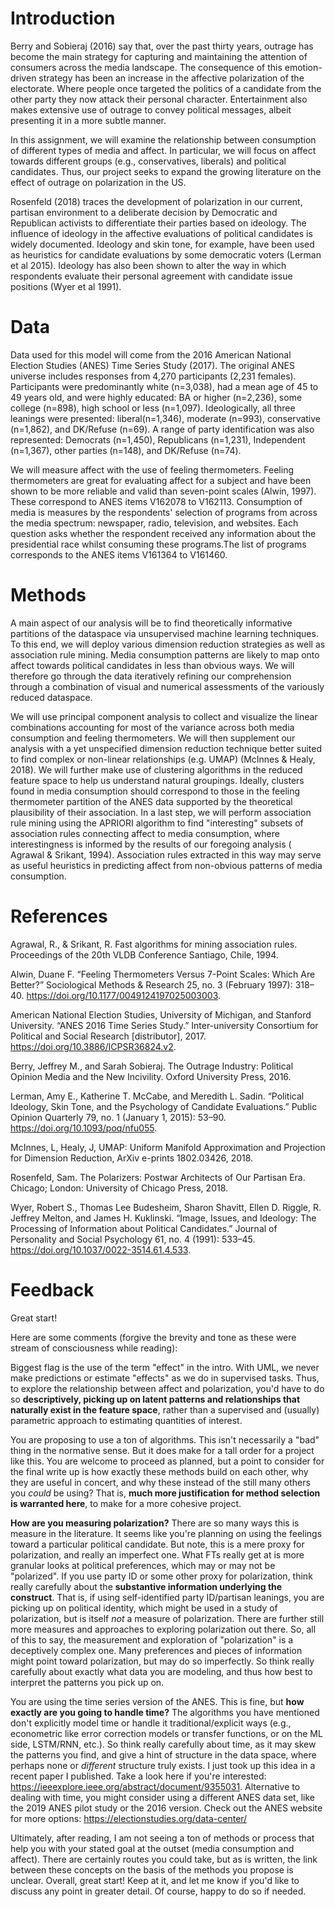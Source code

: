 # Introduction

Berry and Sobieraj (2016) say that, over the past thirty years, outrage has become the main strategy for capturing and maintaining the attention of consumers across the media landscape. The consequence of this emotion-driven strategy has been an increase in the affective polarization of the electorate. Where people once targeted the politics of a candidate from the other party they now attack their personal character. Entertainment also makes extensive use of outrage to convey political messages, albeit presenting it in a more subtle manner. 

In this assignment, we will examine the relationship between consumption of different types of media and affect. In particular, we will focus on affect towards different groups (e.g., conservatives, liberals) and political candidates. Thus, our project seeks to expand the growing literature on the effect of outrage on polarization in the US.

Rosenfeld (2018) traces the development of polarization in our current, partisan environment to a deliberate decision by Democratic and Republican activists to differentiate their parties based on ideology. The influence of ideology in the affective evaluations of political candidates is widely documented. Ideology and skin tone, for example, have been used as heuristics for candidate evaluations by some democratic voters (Lerman et al 2015). Ideology has also been shown to alter the way in which respondents evaluate their personal agreement with candidate issue positions (Wyer et al 1991).

# Data

Data used for this model will come from the 2016 American National Election Studies (ANES) Time Series Study (2017). The original ANES universe includes responses from 4,270 participants (2,231 females). Participants were predominantly white (n=3,038), had a mean age of 45 to 49 years old, and were highly educated: BA or higher (n=2,236), some college (n=898), high school or less (n=1,097). Ideologically, all three leanings were presented: liberal(n=1,346), moderate (n=993), conservative (n=1,862), and DK/Refuse (n=69). A range of party identification was also represented: Democrats (n=1,450), Republicans (n=1,231), Independent (n=1,367), other parties (n=148), and DK/Refuse (n=74).

We will measure affect with the use of feeling thermometers. Feeling thermometers are great for evaluating affect for a subject and have been shown to be more reliable and valid than seven-point scales (Alwin, 1997). These correspond to ANES items V162078 to V162113. Consumption of media is measures by the respondents' selection of programs from across the media spectrum: newspaper, radio, television, and websites. Each question asks whether the respondent received any information about the presidential race whilst consuming these programs.The list of programs corresponds to the ANES items V161364 to V161460.  

# Methods

A main aspect of our analysis will be to find theoretically informative partitions of the dataspace via unsupervised machine learning techniques. To this end, we will deploy various dimension reduction strategies as well as association rule mining. Media consumption patterns are likely to map onto affect towards political candidates in less than obvious ways. We will therefore go through the data iteratively refining our comprehension through a combination of visual and numerical assessments of the variously reduced dataspace. 

We will use principal component analysis to collect and visualize the linear combinations accounting for most of the variance across both media consumption and feeling thermometers. We will then supplement our analysis with a yet unspecified dimension reduction technique better suited to find complex or non-linear relationships (e.g. UMAP) (McInnes & Healy, 2018). We will further make use of clustering algorithms in the reduced feature space to help us understand natural groupings. Ideally, clusters found in media consumption should correspond to those in the feeling thermometer partition of the ANES data supported by the theoretical plausibility of their association. In a last step, we will perform association rule mining using the APRIORI algorithm to find "interesting" subsets of association rules connecting affect to media consumption, where interestingness is informed by the results of our foregoing analysis ( Agrawal & Srikant, 1994). Association rules extracted in this way may serve as useful heuristics in predicting affect from non-obvious patterns of media consumption.

# References

 Agrawal, R., & Srikant, R. Fast algorithms for mining association rules. Proceedings of the 20th VLDB Conference Santiago, Chile, 1994.

Alwin, Duane F. “Feeling Thermometers Versus 7-Point Scales: Which Are Better?” Sociological Methods & Research 25, no. 3 (February 1997): 318–40. https://doi.org/10.1177/0049124197025003003.

American National Election Studies, University of Michigan, and Stanford University. “ANES 2016 Time Series Study.” Inter-university Consortium for Political and Social Research [distributor], 2017. https://doi.org/10.3886/ICPSR36824.v2.

Berry, Jeffrey M., and Sarah Sobieraj. The Outrage Industry: Political Opinion Media and the New Incivility. Oxford University Press, 2016.

Lerman, Amy E., Katherine T. McCabe, and Meredith L. Sadin. “Political Ideology, Skin Tone, and the Psychology of Candidate Evaluations.” Public Opinion Quarterly 79, no. 1 (January 1, 2015): 53–90. https://doi.org/10.1093/poq/nfu055.

McInnes, L, Healy, J, UMAP: Uniform Manifold Approximation and Projection for Dimension Reduction, ArXiv e-prints 1802.03426, 2018.

Rosenfeld, Sam. The Polarizers: Postwar Architects of Our Partisan Era. Chicago; London: University of Chicago Press, 2018.

Wyer, Robert S., Thomas Lee Budesheim, Sharon Shavitt, Ellen D. Riggle, R. Jeffrey Melton, and James H. Kuklinski. “Image, Issues, and Ideology: The Processing of Information about Political Candidates.” Journal of Personality and Social Psychology 61, no. 4 (1991): 533–45. https://doi.org/10.1037/0022-3514.61.4.533.

# Feedback

Great start! 

Here are some comments (forgive the brevity and tone as these were stream of consciousness while reading): 

Biggest flag is the use of the term "effect" in the intro. With UML, we never make predictions or estimate "effects" as we do in supervised tasks. Thus, to explore the relationship between affect and polarization, you'd have to do so **descriptively, picking up on latent patterns and relationships that naturally exist in the feature space**, rather than a supervised and (usually) parametric approach to estimating quantities of interest. 

You are proposing to use a ton of algorithms. This isn't necessarily a "bad" thing in the normative sense. But it does make for a tall order for a project like this. You are welcome to proceed as planned, but a point to consider for the final write up is how exactly these methods build on each other, why they are useful in concert, and why these instead of the still many others you *could* be using? That is, **much more justification for method selection is warranted here**, to make for a more cohesive project. 

**How are you measuring polarization?** There are so many ways this is measure in the literature. It seems like you're planning on using the feelings toward a particular political candidate. But note, this is a mere proxy for polarization, and really an imperfect one. What FTs really get at is more granular looks at political preferences, which may or may not be "polarized". If you use party ID or some other proxy for polarization, think really carefully about the **substantive information underlying the construct**. That is, if using self-identified party ID/partisan leanings, you are picking up on political identity, which might be used in a study of polarization, but is itself *not* a measure of polarization. There are further still more measures and approaches to exploring polarization out there. So, all of this to say, the measurement and exploration of "polarization" is a deceptively complex one. Many preferences and pieces of information might point toward polarization, but may do so imperfectly. So think really carefully about exactly what data you are modeling, and thus how best to interpret the patterns you pick up on. 

You are using the time series version of the ANES. This is fine, but **how exactly are you going to handle time?** The algorithms you have mentioned don't explicitly model time or handle it traditional/explicit ways (e.g., econometric like error correction models or transfer functions, or on the ML side, LSTM/RNN, etc.). So think really carefully about time, as it may skew the patterns you find, and give a hint of structure in the data space, where perhaps none or *different* structure truly exists. I just took up this idea in a recent paper I published. Take a look here if you're interested: https://ieeexplore.ieee.org/abstract/document/9355031. Alternative to dealing with time, you might consider using a different ANES data set, like the 2019 ANES pilot study or the 2016 version. Check out the ANES website for more options: https://electionstudies.org/data-center/ 

Ultimately, after reading, I am not seeing a ton of methods or process that help you with your stated goal at the outset (media consumption and affect). There are certainly routes you could take, but as is written, the link between these concepts on the basis of the methods you propose is unclear. Overall, great start! Keep at it, and let me know if you'd like to discuss any point in greater detail. Of course, happy to do so if needed.
